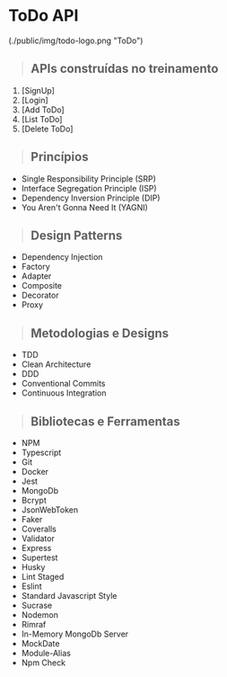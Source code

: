 # **ToDo API**

(./public/img/todo-logo.png "ToDo")

> ## APIs construídas no treinamento

1. [SignUp]
2. [Login]
3. [Add ToDo]
4. [List ToDo]
5. [Delete ToDo]

> ## Princípios

* Single Responsibility Principle (SRP)
* Interface Segregation Principle (ISP)
* Dependency Inversion Principle (DIP)
* You Aren't Gonna Need It (YAGNI)

> ## Design Patterns

* Dependency Injection
* Factory
* Adapter
* Composite
* Decorator
* Proxy

> ## Metodologias e Designs

* TDD
* Clean Architecture
* DDD
* Conventional Commits
* Continuous Integration

> ## Bibliotecas e Ferramentas

* NPM
* Typescript
* Git
* Docker
* Jest
* MongoDb
* Bcrypt
* JsonWebToken
* Faker
* Coveralls
* Validator
* Express
* Supertest
* Husky
* Lint Staged
* Eslint
* Standard Javascript Style
* Sucrase
* Nodemon
* Rimraf
* In-Memory MongoDb Server
* MockDate
* Module-Alias
* Npm Check
